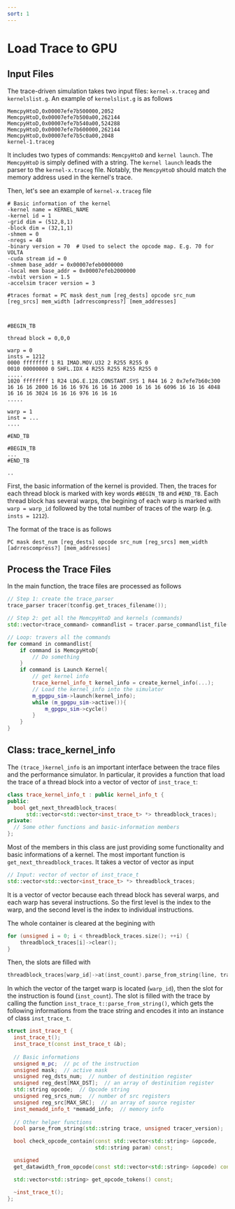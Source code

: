 ```yaml
---
sort: 1
---
```

# Load Trace to GPU

## Input Files

The trace-driven simulation takes two input files: `kernel-x.traceg` and `kernelslist.g`. An example of `kernelslist.g` is as follows

```
MemcpyHtoD,0x00007efe7b500000,2052
MemcpyHtoD,0x00007efe7b500a00,262144
MemcpyHtoD,0x00007efe7b540a00,524288
MemcpyHtoD,0x00007efe7b600000,262144
MemcpyHtoD,0x00007efe7b5c0a00,2048
kernel-1.traceg
```

It includes two types of commands: `MemcpyHtoD` and `kernel launch`. The `MemcpyHtoD` is simply defined with a string. The `kernel launch` leads the parser to the `kernel-x.traceg` file. Notably, the `MemcpyHtoD` should match the memory address used in the kernel's trace.

Then, let's see an example of `kernel-x.traceg` file
```shell
# Basic information of the kernel
-kernel name = KERNEL_NAME
-kernel id = 1
-grid dim = (512,8,1)
-block dim = (32,1,1)
-shmem = 0
-nregs = 48
-binary version = 70  # Used to select the opcode map. E.g. 70 for VOLTA
-cuda stream id = 0
-shmem base_addr = 0x00007efeb0000000
-local mem base_addr = 0x00007efeb2000000
-nvbit version = 1.5
-accelsim tracer version = 3

#traces format = PC mask dest_num [reg_dests] opcode src_num [reg_srcs] mem_width [adrrescompress?] [mem_addresses]



#BEGIN_TB

thread block = 0,0,0

warp = 0
insts = 1212
0000 ffffffff 1 R1 IMAD.MOV.U32 2 R255 R255 0 
0010 00000000 0 SHFL.IDX 4 R255 R255 R255 R255 0 
.....
1020 ffffffff 1 R24 LDG.E.128.CONSTANT.SYS 1 R44 16 2 0x7efe7b60c300 16 16 16 2000 16 16 16 976 16 16 16 2000 16 16 16 6096 16 16 16 4048 16 16 16 3024 16 16 16 976 16 16 16 
.....

warp = 1
inst = ...
....

#END_TB

#BEGIN_TB
...
#END_TB

..
```

First, the basic information of the kernel is provided. Then, the traces for each thread block is marked with key words `#BEGIN_TB` and `#END_TB`. Each thread block has several warps, the begining of each warp is marked with `warp = warp_id` followed by the total number of traces of the warp (e.g. `insts = 1212`).

The format of the trace is as follows
```
PC mask dest_num [reg_dests] opcode src_num [reg_srcs] mem_width [adrrescompress?] [mem_addresses]
```
## Process the Trace Files
In the main function, the trace files are processed as follows
```c++
// Step 1: create the trace_parser
trace_parser tracer(tconfig.get_traces_filename());

// Step 2: get all the MemcpyHtoD and kernels (commands)
std::vector<trace_command> commandlist = tracer.parse_commandlist_file();

// Loop: travers all the commands
for command in commandlist{
    if command is MemcpyHtoD{
        // Do something
    }
    if command is Launch Kernel{
        // get kernel info
        trace_kernel_info_t kernel_info = create_kernel_info(...);
        // Load the kernel_info into the simulator
        m_gpgpu_sim->launch(kernel_info);
        while (m_gpgpu_sim->active()){
            m_gpgpu_sim->cycle()
        }
    }
}    
```

## Class: trace_kernel_info

The `(trace_)kernel_info` is an important interface between the trace files and the performance simulator. In particular, it provides a function that load the trace of a thread block into a vector of vector of `inst_trace_t`:
```c++
class trace_kernel_info_t : public kernel_info_t {
public:
  bool get_next_threadblock_traces(
      std::vector<std::vector<inst_trace_t> *> threadblock_traces);
private:
  // Some other functions and basic-information members
};
```
Most of the members in this class are just providing some functionality and basic informations of a kernel. The most important function is `get_next_threadblock_traces`. It takes a vector of vector as input
```c++
// Input: vector of vector of inst_trace_t
std::vector<std::vector<inst_trace_t> *> threadblock_traces;
```

It is a vector of vector because each thread block has several warps, and each warp has several instructions. So the first level is the index to the warp, and the second level is the index to individual instructions. 

The whole container is cleared at the begining with
```c++
for (unsigned i = 0; i < threadblock_traces.size(); ++i) {
    threadblock_traces[i]->clear();
}
```
Then, the slots are filled with
```c++
threadblock_traces[warp_id]->at(inst_count).parse_from_string(line, trace_version);
```
In which the vector of the target warp is located (`warp_id`), then the slot for the instruction is found (`inst_count`). The slot is filled with the trace by calling the function `inst_trace_t::parse_from_string()`, which gets the following informations from the trace string and encodes it into an instance of class `inst_trace_t`.
```c++
struct inst_trace_t {
  inst_trace_t();
  inst_trace_t(const inst_trace_t &b);
	
  // Basic informations
  unsigned m_pc;  // pc of the instruction
  unsigned mask;  // active mask
  unsigned reg_dsts_num;  // number of destinition register
  unsigned reg_dest[MAX_DST];  // an array of destinition register
  std::string opcode;  // Opcode string
  unsigned reg_srcs_num;  // number of src registers
  unsigned reg_src[MAX_SRC];  // an array of source register
  inst_memadd_info_t *memadd_info;  // memory info
	
  // Other helper functions
  bool parse_from_string(std::string trace, unsigned tracer_version);

  bool check_opcode_contain(const std::vector<std::string> &opcode,
                            std::string param) const;

  unsigned
  get_datawidth_from_opcode(const std::vector<std::string> &opcode) const;

  std::vector<std::string> get_opcode_tokens() const;

  ~inst_trace_t();
};
```
